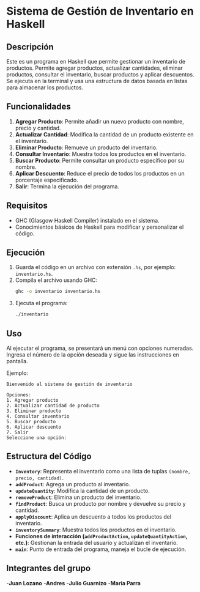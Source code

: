 # Sistema de Gestión de Inventario en Haskell

## Descripción
Este es un programa en Haskell que permite gestionar un inventario de productos. Permite agregar productos, actualizar cantidades, eliminar productos, consultar el inventario, buscar productos y aplicar descuentos. Se ejecuta en la terminal y usa una estructura de datos basada en listas para almacenar los productos.

## Funcionalidades
1. **Agregar Producto**: Permite añadir un nuevo producto con nombre, precio y cantidad.
2. **Actualizar Cantidad**: Modifica la cantidad de un producto existente en el inventario.
3. **Eliminar Producto**: Remueve un producto del inventario.
4. **Consultar Inventario**: Muestra todos los productos en el inventario.
5. **Buscar Producto**: Permite consultar un producto específico por su nombre.
6. **Aplicar Descuento**: Reduce el precio de todos los productos en un porcentaje especificado.
7. **Salir**: Termina la ejecución del programa.

## Requisitos
- GHC (Glasgow Haskell Compiler) instalado en el sistema.
- Conocimientos básicos de Haskell para modificar y personalizar el código.

## Ejecución
1. Guarda el código en un archivo con extensión `.hs`, por ejemplo: `inventario.hs`.
2. Compila el archivo usando GHC:
   ```bash
   ghc -o inventario inventario.hs
   ```
3. Ejecuta el programa:
   ```bash
   ./inventario
   ```

## Uso
Al ejecutar el programa, se presentará un menú con opciones numeradas. Ingresa el número de la opción deseada y sigue las instrucciones en pantalla.

Ejemplo:
```
Bienvenido al sistema de gestión de inventario

Opciones:
1. Agregar producto
2. Actualizar cantidad de producto
3. Eliminar producto
4. Consultar inventario
5. Buscar producto
6. Aplicar descuento
7. Salir
Seleccione una opción:
```

## Estructura del Código
- **`Inventory`**: Representa el inventario como una lista de tuplas `(nombre, precio, cantidad)`.
- **`addProduct`**: Agrega un producto al inventario.
- **`updateQuantity`**: Modifica la cantidad de un producto.
- **`removeProduct`**: Elimina un producto del inventario.
- **`findProduct`**: Busca un producto por nombre y devuelve su precio y cantidad.
- **`applyDiscount`**: Aplica un descuento a todos los productos del inventario.
- **`inventorySummary`**: Muestra todos los productos en el inventario.
- **Funciones de interacción (`addProductAction`, `updateQuantityAction`, etc.)**: Gestionan la entrada del usuario y actualizan el inventario.
- **`main`**: Punto de entrada del programa, maneja el bucle de ejecución.


## Integrantes del grupo

-**Juan Lozano**
-**Andres**
-**Julio Guarnizo**
-**Maria Parra**

